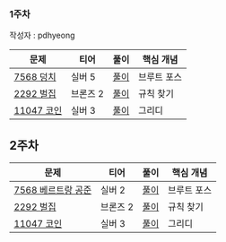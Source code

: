 ### 1주차

작성자 : pdhyeong

|문제|티어|풀이|핵심 개념|
|---|---|---|---|
|[7568 덩치](https://www.acmicpc.net/problem/7568)|실버 5|[풀이](https://github.com/Hod0ri/Algorithm_Semina/blob/main/3rd_Algorithm/pdhyeong/baek7568.md)|브루트 포스|
|[2292 벌집](https://www.acmicpc.net/problem/2292)|브론즈 2|[풀이](https://github.com/Hod0ri/Algorithm_Semina/blob/main/3rd_Algorithm/pdhyeong/baek2292.md)|규칙 찾기|
|[11047 코인](https://www.acmicpc.net/problem/11047)|실버 3|[풀이](https://github.com/Hod0ri/Algorithm_Semina/blob/main/3rd_Algorithm/pdhyeong/baek11047.md)|그리디|


## 2주차

|문제|티어|풀이|핵심 개념|
|---|---|---|---|
|[7568 베르트랑 공준](https://www.acmicpc.net/problem/4948)|실버 2|[풀이](https://github.com/Hod0ri/Algorithm_Semina/blob/main/3rd_Algorithm/pdhyeong/baek4948.md)|브루트 포스|
|[2292 벌집](https://www.acmicpc.net/problem/2292)|브론즈 2|[풀이](https://github.com/Hod0ri/Algorithm_Semina/blob/main/3rd_Algorithm/pdhyeong/baek2292.md)|규칙 찾기|
|[11047 코인](https://www.acmicpc.net/problem/11047)|실버 3|[풀이](https://github.com/Hod0ri/Algorithm_Semina/blob/main/3rd_Algorithm/pdhyeong/baek11047.md)|그리디|
